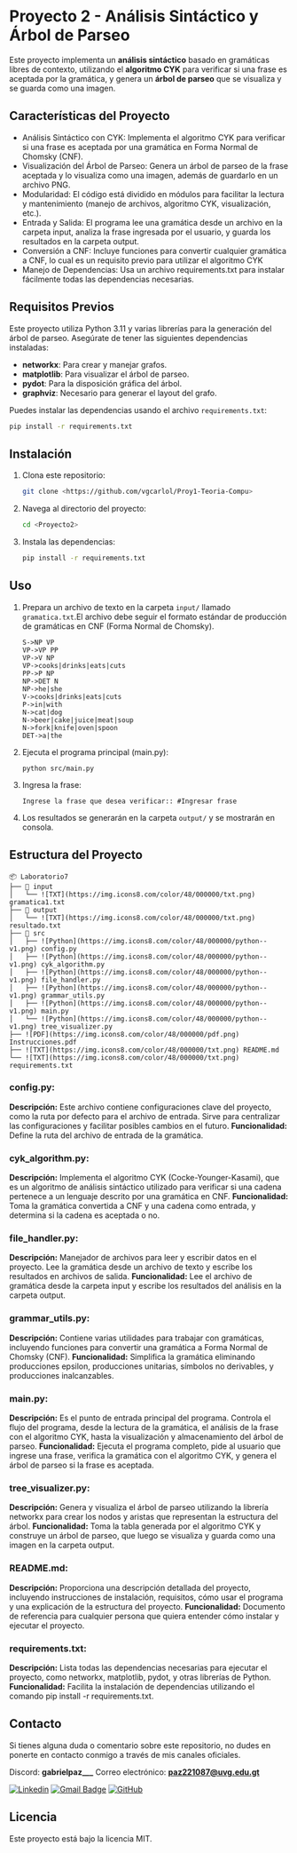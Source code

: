 
# Proyecto 2 - Análisis Sintáctico y Árbol de Parseo

Este proyecto implementa un **análisis sintáctico** basado en gramáticas libres de contexto, utilizando el **algoritmo CYK** para verificar si una frase es aceptada por la gramática, y genera un **árbol de parseo** que se visualiza y se guarda como una imagen.

## Características del Proyecto

- Análisis Sintáctico con CYK: Implementa el algoritmo CYK para verificar si una frase es aceptada por una gramática en Forma Normal de Chomsky (CNF).
- Visualización del Árbol de Parseo: Genera un árbol de parseo de la frase aceptada y lo visualiza como una imagen, además de guardarlo en un archivo PNG.
- Modularidad: El código está dividido en módulos para facilitar la lectura y mantenimiento (manejo de archivos, algoritmo CYK, visualización, etc.).
- Entrada y Salida: El programa lee una gramática desde un archivo en la carpeta input, analiza la frase ingresada por el usuario, y guarda los resultados en la carpeta output.
- Conversión a CNF: Incluye funciones para convertir cualquier gramática a CNF, lo cual es un requisito previo para utilizar el algoritmo CYK
- Manejo de Dependencias: Usa un archivo requirements.txt para instalar fácilmente todas las dependencias necesarias.

## Requisitos Previos

Este proyecto utiliza Python 3.11 y varias librerías para la generación del árbol de parseo. Asegúrate de tener las siguientes dependencias instaladas:

- **networkx**: Para crear y manejar grafos.
- **matplotlib**: Para visualizar el árbol de parseo.
- **pydot**: Para la disposición gráfica del árbol.
- **graphviz**: Necesario para generar el layout del grafo.

Puedes instalar las dependencias usando el archivo `requirements.txt`:

```bash
pip install -r requirements.txt
```


## Instalación

1. Clona este repositorio:
    ```bash
    git clone <https://github.com/vgcarlol/Proy1-Teoria-Compu>
    ```
2. Navega al directorio del proyecto:
    ```bash
    cd <Proyecto2>
    ```
3. Instala las dependencias:
    ```bash
    pip install -r requirements.txt
    ```

## Uso

1. Prepara un archivo de texto en la carpeta `input/` llamado `gramatica.txt`.El archivo debe seguir el formato estándar de producción de gramáticas en CNF (Forma Normal de Chomsky).
    ```
    S->NP VP
    VP->VP PP
    VP->V NP
    VP->cooks|drinks|eats|cuts
    PP->P NP
    NP->DET N
    NP->he|she
    V->cooks|drinks|eats|cuts
    P->in|with
    N->cat|dog
    N->beer|cake|juice|meat|soup
    N->fork|knife|oven|spoon
    DET->a|the
    ```
3. Ejecuta el programa principal (main.py):

    ```
    python src/main.py
    ```

4. Ingresa la frase:
    ```
    Ingrese la frase que desea verificar:: #Ingresar frase
    ```
5. Los resultados se generarán en la carpeta `output/` y se mostrarán en consola.

## Estructura del Proyecto

```
📦 Laboratorio7
├── 📂 input
│   └── ![TXT](https://img.icons8.com/color/48/000000/txt.png) gramatica1.txt
├── 📂 output
│   └── ![TXT](https://img.icons8.com/color/48/000000/txt.png) resultado.txt
├── 📂 src
│   ├── ![Python](https://img.icons8.com/color/48/000000/python--v1.png) config.py
│   ├── ![Python](https://img.icons8.com/color/48/000000/python--v1.png) cyk_algorithm.py
│   ├── ![Python](https://img.icons8.com/color/48/000000/python--v1.png) file_handler.py
│   ├── ![Python](https://img.icons8.com/color/48/000000/python--v1.png) grammar_utils.py
│   ├── ![Python](https://img.icons8.com/color/48/000000/python--v1.png) main.py
│   └── ![Python](https://img.icons8.com/color/48/000000/python--v1.png) tree_visualizer.py
├── ![PDF](https://img.icons8.com/color/48/000000/pdf.png) Instrucciones.pdf
├── ![TXT](https://img.icons8.com/color/48/000000/txt.png) README.md
└── ![TXT](https://img.icons8.com/color/48/000000/txt.png) requirements.txt

```


### config.py:

**Descripción:** Este archivo contiene configuraciones clave del proyecto, como la ruta por defecto para el archivo de entrada. Sirve para centralizar las configuraciones y facilitar posibles cambios en el futuro.
**Funcionalidad:** Define la ruta del archivo de entrada de la gramática.

### cyk_algorithm.py:

**Descripción:** Implementa el algoritmo CYK (Cocke-Younger-Kasami), que es un algoritmo de análisis sintáctico utilizado para verificar si una cadena pertenece a un lenguaje descrito por una gramática en CNF.
**Funcionalidad:** Toma la gramática convertida a CNF y una cadena como entrada, y determina si la cadena es aceptada o no.

### file_handler.py:

**Descripción:** Manejador de archivos para leer y escribir datos en el proyecto. Lee la gramática desde un archivo de texto y escribe los resultados en archivos de salida.
**Funcionalidad:** Lee el archivo de gramática desde la carpeta input y escribe los resultados del análisis en la carpeta output.

### grammar_utils.py:

**Descripción:** Contiene varias utilidades para trabajar con gramáticas, incluyendo funciones para convertir una gramática a Forma Normal de Chomsky (CNF).
**Funcionalidad:** Simplifica la gramática eliminando producciones epsilon, producciones unitarias, símbolos no derivables, y producciones inalcanzables.

### main.py:

**Descripción:** Es el punto de entrada principal del programa. Controla el flujo del programa, desde la lectura de la gramática, el análisis de la frase con el algoritmo CYK, hasta la visualización y almacenamiento del árbol de parseo.
**Funcionalidad:** Ejecuta el programa completo, pide al usuario que ingrese una frase, verifica la gramática con el algoritmo CYK, y genera el árbol de parseo si la frase es aceptada.

### tree_visualizer.py:

**Descripción:** Genera y visualiza el árbol de parseo utilizando la librería networkx para crear los nodos y aristas que representan la estructura del árbol.
**Funcionalidad:** Toma la tabla generada por el algoritmo CYK y construye un árbol de parseo, que luego se visualiza y guarda como una imagen en la carpeta output.

### README.md:

**Descripción:** Proporciona una descripción detallada del proyecto, incluyendo instrucciones de instalación, requisitos, cómo usar el programa y una explicación de la estructura del proyecto.
**Funcionalidad:** Documento de referencia para cualquier persona que quiera entender cómo instalar y ejecutar el proyecto.

### requirements.txt:

**Descripción:** Lista todas las dependencias necesarias para ejecutar el proyecto, como networkx, matplotlib, pydot, y otras librerías de Python.
**Funcionalidad:** Facilita la instalación de dependencias utilizando el comando pip install -r requirements.txt.

## Contacto

Si tienes alguna duda o comentario sobre este repositorio, no dudes en ponerte en contacto conmigo a través de mis canales oficiales.

Discord: **gabrielpaz___**
Correo electrónico: **paz221087@uvg.edu.gt**  

[![Linkedin](https://img.shields.io/badge/-gabrielpaz-blue?style=flat-square&logo=Linkedin&logoColor=white&link=LINK-DO-SEU-LINKEDIN)](https://www.linkedin.com/in/gabriel-paz-gapg/)
[![Gmail Badge](https://img.shields.io/badge/-paz221087@uvg.edu.gt-006bed?style=flat-square&logo=Gmail&logoColor=white&link=mailto:SEU-EMAIL)](mailto:paz221087@uvg.edu.gt)
[![GitHub](https://img.shields.io/github/followers/iuricode?label=follow&style=social)](LINK-DO-SEU-GITHUB)

## Licencia

Este proyecto está bajo la licencia MIT.
